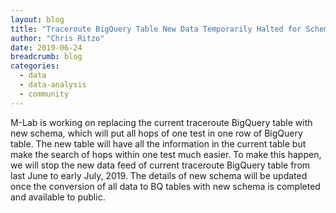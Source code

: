 ```yaml
---
layout: blog
title: "Traceroute BigQuery Table New Data Temporarily Halted for Schema Change"
author: "Chris Ritzo"
date: 2019-06-24
breadcrumb: blog
categories:
  - data
  - data-analysis
  - community
---
```


 M-Lab is working on replacing the current traceroute BigQuery table with new schema, which will put all hops of one test in one row of BigQuery table. The new table will have all the information in the current table but make the search of hops within one test much easier. To make this happen, we will stop the new data feed of current traceroute BigQuery table from last June to early July, 2019. The details of new schema will be updated once the conversion of all data to BQ tables with new schema is completed and available to public.

